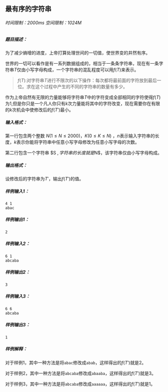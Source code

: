 ## 最有序的字符串

###### 时间限制：2000ms 空间限制：1024M

##### 题目描述：

为了减少熵增的进度，上帝打算处理世间的一切值，使世界变的井然有序。

世界的一切可以看作是有一系列数据组成的，相当于一条条字符串，现在有一条字符串$T$仅由小写字母构成，一个字符串的混乱程度可以用$f(T)$来表示。

> $f(T)$:对字符串$T$进行不限次的以下操作：每次都将最前面的字符放到最后一位。求在这个过程中产生的不同的字符串的数量有多少。

作为上帝自然有无限的力量能够将字符串$T$中的字符变成全部相同的字符使得$f(T)$为$1$,但是你只是一个凡人你只有$k$次力量能将其中的字符改变，现在需要你在有限的$k$次机会中使修改后的$f(T')$最小。
##### 输入格式：

第一行包含两个整数 $N (1 \leq N \leq 2000)$，$K  (0 \leq K \leq N)$ ，$n$表示输入字符串的长度，$k$表示你能将字符串中任意小写字母修改为任意小写字母的次数。

第二行包含一个字符串 $S $,字符串的长度就是$N$，该字符串仅由小写字母构成。

##### 输出格式：

设修改后的字符串为$T'$，输出$f(T')$的值。
##### 样例输入1：

```
4 1
abac
```

##### 样例输出1：

```
2
```

##### 样例输入2：

```
6 1
abcaba
```

##### 样例输出2：

```
3
```


##### 样例输入3：

```
6 6
abcaba
```

##### 样例输出3：

```
1
```
##### 样例解释：
对于样例$1$，其中一种方法是将`abac`修改成`abab`，这样得出的$f(T')$就是$2$。

对于样例$2$，其中一种方法是将`abcaba`修改成`abaaba`，这样得出的$f(T')$就是$3$。

对于样例$3$，其中一种方法是将`abcaba`修改成`aaaaaa`，这样得出的$f(T')$就是$1$。

